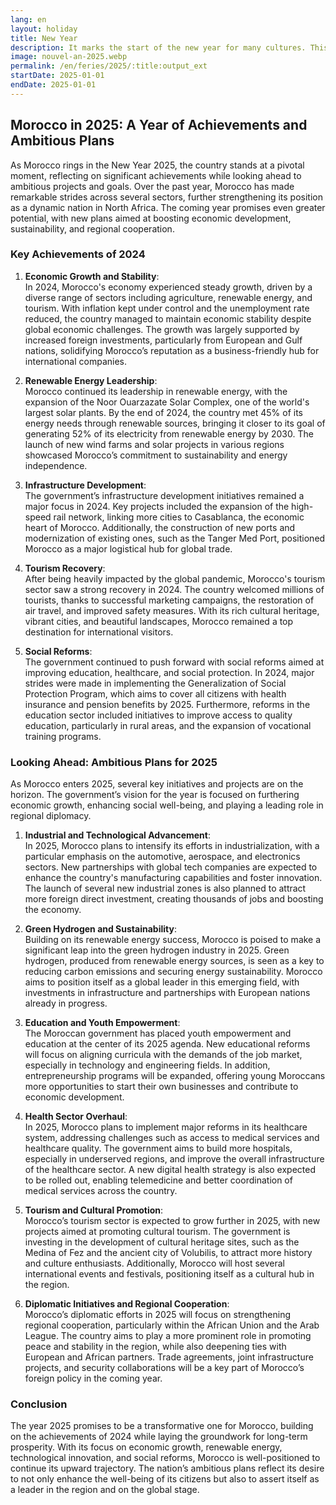 ```yaml
---
lang: en
layout: holiday
title: New Year
description: It marks the start of the new year for many cultures. This date was set by the Roman Emperor Julius Caesar in 46 BCE.
image: nouvel-an-2025.webp
permalink: /en/feries/2025/:title:output_ext
startDate: 2025-01-01
endDate: 2025-01-01
---
```

## Morocco in 2025: A Year of Achievements and Ambitious Plans

As Morocco rings in the New Year 2025, the country stands at a pivotal moment, reflecting on significant achievements while looking ahead to ambitious projects and goals. Over the past year, Morocco has made remarkable strides across several sectors, further strengthening its position as a dynamic nation in North Africa. The coming year promises even greater potential, with new plans aimed at boosting economic development, sustainability, and regional cooperation.

### Key Achievements of 2024

1. **Economic Growth and Stability**:  
   In 2024, Morocco's economy experienced steady growth, driven by a diverse range of sectors including agriculture, renewable energy, and tourism. With inflation kept under control and the unemployment rate reduced, the country managed to maintain economic stability despite global economic challenges. The growth was largely supported by increased foreign investments, particularly from European and Gulf nations, solidifying Morocco’s reputation as a business-friendly hub for international companies.

2. **Renewable Energy Leadership**:  
   Morocco continued its leadership in renewable energy, with the expansion of the Noor Ouarzazate Solar Complex, one of the world's largest solar plants. By the end of 2024, the country met 45% of its energy needs through renewable sources, bringing it closer to its goal of generating 52% of its electricity from renewable energy by 2030. The launch of new wind farms and solar projects in various regions showcased Morocco’s commitment to sustainability and energy independence.

3. **Infrastructure Development**:  
   The government’s infrastructure development initiatives remained a major focus in 2024. Key projects included the expansion of the high-speed rail network, linking more cities to Casablanca, the economic heart of Morocco. Additionally, the construction of new ports and modernization of existing ones, such as the Tanger Med Port, positioned Morocco as a major logistical hub for global trade.

4. **Tourism Recovery**:  
   After being heavily impacted by the global pandemic, Morocco's tourism sector saw a strong recovery in 2024. The country welcomed millions of tourists, thanks to successful marketing campaigns, the restoration of air travel, and improved safety measures. With its rich cultural heritage, vibrant cities, and beautiful landscapes, Morocco remained a top destination for international visitors.

5. **Social Reforms**:  
   The government continued to push forward with social reforms aimed at improving education, healthcare, and social protection. In 2024, major strides were made in implementing the Generalization of Social Protection Program, which aims to cover all citizens with health insurance and pension benefits by 2025. Furthermore, reforms in the education sector included initiatives to improve access to quality education, particularly in rural areas, and the expansion of vocational training programs.

### Looking Ahead: Ambitious Plans for 2025

As Morocco enters 2025, several key initiatives and projects are on the horizon. The government’s vision for the year is focused on furthering economic growth, enhancing social well-being, and playing a leading role in regional diplomacy.

1. **Industrial and Technological Advancement**:  
   In 2025, Morocco plans to intensify its efforts in industrialization, with a particular emphasis on the automotive, aerospace, and electronics sectors. New partnerships with global tech companies are expected to enhance the country's manufacturing capabilities and foster innovation. The launch of several new industrial zones is also planned to attract more foreign direct investment, creating thousands of jobs and boosting the economy.

2. **Green Hydrogen and Sustainability**:  
   Building on its renewable energy success, Morocco is poised to make a significant leap into the green hydrogen industry in 2025. Green hydrogen, produced from renewable energy sources, is seen as a key to reducing carbon emissions and securing energy sustainability. Morocco aims to position itself as a global leader in this emerging field, with investments in infrastructure and partnerships with European nations already in progress.

3. **Education and Youth Empowerment**:  
   The Moroccan government has placed youth empowerment and education at the center of its 2025 agenda. New educational reforms will focus on aligning curricula with the demands of the job market, especially in technology and engineering fields. In addition, entrepreneurship programs will be expanded, offering young Moroccans more opportunities to start their own businesses and contribute to economic development.

4. **Health Sector Overhaul**:  
   In 2025, Morocco plans to implement major reforms in its healthcare system, addressing challenges such as access to medical services and healthcare quality. The government aims to build more hospitals, especially in underserved regions, and improve the overall infrastructure of the healthcare sector. A new digital health strategy is also expected to be rolled out, enabling telemedicine and better coordination of medical services across the country.

5. **Tourism and Cultural Promotion**:  
   Morocco’s tourism sector is expected to grow further in 2025, with new projects aimed at promoting cultural tourism. The government is investing in the development of cultural heritage sites, such as the Medina of Fez and the ancient city of Volubilis, to attract more history and culture enthusiasts. Additionally, Morocco will host several international events and festivals, positioning itself as a cultural hub in the region.

6. **Diplomatic Initiatives and Regional Cooperation**:  
   Morocco’s diplomatic efforts in 2025 will focus on strengthening regional cooperation, particularly within the African Union and the Arab League. The country aims to play a more prominent role in promoting peace and stability in the region, while also deepening ties with European and African partners. Trade agreements, joint infrastructure projects, and security collaborations will be a key part of Morocco’s foreign policy in the coming year.

### Conclusion

The year 2025 promises to be a transformative one for Morocco, building on the achievements of 2024 while laying the groundwork for long-term prosperity. With its focus on economic growth, renewable energy, technological innovation, and social reforms, Morocco is well-positioned to continue its upward trajectory. The nation’s ambitious plans reflect its desire to not only enhance the well-being of its citizens but also to assert itself as a leader in the region and on the global stage.